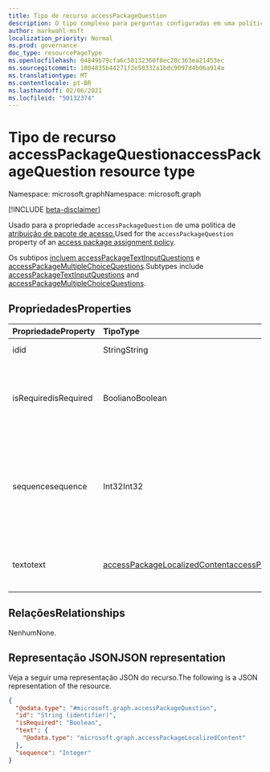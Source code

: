 ```yaml
---
title: Tipo de recurso accessPackageQuestion
description: O tipo complexo para perguntas configuradas em uma política de atribuição de pacote de acesso.
author: markwahl-msft
localization_priority: Normal
ms.prod: governance
doc_type: resourcePageType
ms.openlocfilehash: 04849b79cfa6c58132360f8ec20c363ea21453ec
ms.sourcegitcommit: 1004835b44271f2e50332a1bdc9097d4b06a914a
ms.translationtype: MT
ms.contentlocale: pt-BR
ms.lasthandoff: 02/06/2021
ms.locfileid: "50132374"
---
```

# <a name="accesspackagequestion-resource-type"></a><span data-ttu-id="b601e-103">Tipo de recurso accessPackageQuestion</span><span class="sxs-lookup"><span data-stu-id="b601e-103">accessPackageQuestion resource type</span></span>

<span data-ttu-id="b601e-104">Namespace: microsoft.graph</span><span class="sxs-lookup"><span data-stu-id="b601e-104">Namespace: microsoft.graph</span></span>

[!INCLUDE [beta-disclaimer](../../includes/beta-disclaimer.md)]

<span data-ttu-id="b601e-105">Usado para a propriedade `accessPackageQuestion` de uma política de [atribuição de pacote de acesso.](accesspackageassignmentpolicy.md)</span><span class="sxs-lookup"><span data-stu-id="b601e-105">Used for the `accessPackageQuestion` property of an [access package assignment policy](accesspackageassignmentpolicy.md).</span></span> 

<span data-ttu-id="b601e-106">Os subtipos [incluem accessPackageTextInputQuestions](accesspackagetextinputquestion.md) e [accessPackageMultipleChoiceQuestions](accesspackagemultiplechoicequestion.md).</span><span class="sxs-lookup"><span data-stu-id="b601e-106">Subtypes include [accessPackageTextInputQuestions](accesspackagetextinputquestion.md) and [accessPackageMultipleChoiceQuestions](accesspackagemultiplechoicequestion.md).</span></span>

## <a name="properties"></a><span data-ttu-id="b601e-107">Propriedades</span><span class="sxs-lookup"><span data-stu-id="b601e-107">Properties</span></span>
|<span data-ttu-id="b601e-108">Propriedade</span><span class="sxs-lookup"><span data-stu-id="b601e-108">Property</span></span>|<span data-ttu-id="b601e-109">Tipo</span><span class="sxs-lookup"><span data-stu-id="b601e-109">Type</span></span>|<span data-ttu-id="b601e-110">Descrição</span><span class="sxs-lookup"><span data-stu-id="b601e-110">Description</span></span>|
|:---|:---|:---|
|<span data-ttu-id="b601e-111">id</span><span class="sxs-lookup"><span data-stu-id="b601e-111">id</span></span>|<span data-ttu-id="b601e-112">String</span><span class="sxs-lookup"><span data-stu-id="b601e-112">String</span></span>| <span data-ttu-id="b601e-113">ID da pergunta.</span><span class="sxs-lookup"><span data-stu-id="b601e-113">ID of the question.</span></span>|
|<span data-ttu-id="b601e-114">isRequired</span><span class="sxs-lookup"><span data-stu-id="b601e-114">isRequired</span></span>|<span data-ttu-id="b601e-115">Booliano</span><span class="sxs-lookup"><span data-stu-id="b601e-115">Boolean</span></span>| <span data-ttu-id="b601e-116">Se o solicitante precisa fornecer uma resposta ou não.</span><span class="sxs-lookup"><span data-stu-id="b601e-116">Whether the requestor is required to supply an answer or not.</span></span>|
|<span data-ttu-id="b601e-117">sequence</span><span class="sxs-lookup"><span data-stu-id="b601e-117">sequence</span></span>|<span data-ttu-id="b601e-118">Int32</span><span class="sxs-lookup"><span data-stu-id="b601e-118">Int32</span></span>| <span data-ttu-id="b601e-119">Posição relativa dessa pergunta ao exibir uma lista de perguntas para o solicitante.</span><span class="sxs-lookup"><span data-stu-id="b601e-119">Relative position of this question when displaying a list of questions to the requestor.</span></span>|
|<span data-ttu-id="b601e-120">texto</span><span class="sxs-lookup"><span data-stu-id="b601e-120">text</span></span>|[<span data-ttu-id="b601e-121">accessPackageLocalizedContent</span><span class="sxs-lookup"><span data-stu-id="b601e-121">accessPackageLocalizedContent</span></span>](../resources/accesspackagelocalizedcontent.md)|<span data-ttu-id="b601e-122">O texto da pergunta a ser mostre ao solicitante.</span><span class="sxs-lookup"><span data-stu-id="b601e-122">The text of the question to show to the requestor.</span></span>|

## <a name="relationships"></a><span data-ttu-id="b601e-123">Relações</span><span class="sxs-lookup"><span data-stu-id="b601e-123">Relationships</span></span>
<span data-ttu-id="b601e-124">Nenhum</span><span class="sxs-lookup"><span data-stu-id="b601e-124">None.</span></span>

## <a name="json-representation"></a><span data-ttu-id="b601e-125">Representação JSON</span><span class="sxs-lookup"><span data-stu-id="b601e-125">JSON representation</span></span>
<span data-ttu-id="b601e-126">Veja a seguir uma representação JSON do recurso.</span><span class="sxs-lookup"><span data-stu-id="b601e-126">The following is a JSON representation of the resource.</span></span>
<!-- {
  "blockType": "resource",
  "@odata.type": "microsoft.graph.accessPackageQuestion"
}
-->
``` json
{
  "@odata.type": "#microsoft.graph.accessPackageQuestion",
  "id": "String (identifier)",
  "isRequired": "Boolean",
  "text": {
    "@odata.type": "microsoft.graph.accessPackageLocalizedContent"
  },
  "sequence": "Integer"
}
```

